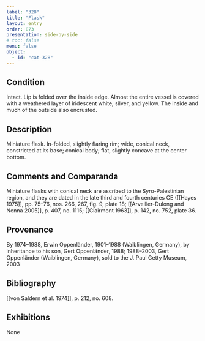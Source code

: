 ```yaml
---
label: "328"
title: "Flask"
layout: entry
order: 873
presentation: side-by-side
# toc: false
menu: false
object:
  - id: "cat-328"
---
```


## Condition

Intact. Lip is folded over the inside edge. Almost the entire vessel is covered with a weathered layer of iridescent white, silver, and yellow. The inside and much of the outside also encrusted.

## Description

Miniature flask. In-folded, slightly flaring rim; wide, conical neck, constricted at its base; conical body; flat, slightly concave at the center bottom.

## Comments and Comparanda

Miniature flasks with conical neck are ascribed to the Syro-Palestinian region, and they are dated in the late third and fourth centuries CE ([[Hayes 1975]], pp. 75–76, nos. 266, 267, fig. 9, plate 18; [[Arveiller-Dulong and Nenna 2005]], p. 407, no. 1115; [[Clairmont 1963]], p. 142, no. 752, plate 36.

## Provenance

By 1974–1988, Erwin Oppenländer, 1901–1988 (Waiblingen, Germany), by inheritance to his son, Gert Oppenländer, 1988; 1988–2003, Gert Oppenländer (Waiblingen, Germany), sold to the J. Paul Getty Museum, 2003

## Bibliography

[[von Saldern et al. 1974]], p. 212, no. 608.

## Exhibitions

None
